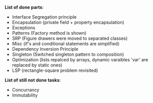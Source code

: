 **List of done parts**:

- Interface Segregation principle
- Encapsulation (private field + property encapsulation)
- Exceptions
- Patterns (Factory method is shown)
- SRP (Figure drawers were moved to separated classes)
- Misc (if's and conditional statements are simplified)
- Dependency Inversion Principle
- Singleton (Switched singleton pattern to composition)
- Optimization (lists repalced by arrays, dynamic varaibles 'var' are replaced by static ones)
- LSP (rectangle-square problem revisited)

**List of still not done tasks**:

- Concurrancy
- Immutability